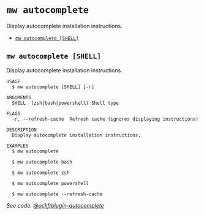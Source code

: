 `mw autocomplete`
=================

Display autocomplete installation instructions.

* [`mw autocomplete [SHELL]`](#mw-autocomplete-shell)

## `mw autocomplete [SHELL]`

Display autocomplete installation instructions.

```
USAGE
  $ mw autocomplete [SHELL] [-r]

ARGUMENTS
  SHELL  (zsh|bash|powershell) Shell type

FLAGS
  -r, --refresh-cache  Refresh cache (ignores displaying instructions)

DESCRIPTION
  Display autocomplete installation instructions.

EXAMPLES
  $ mw autocomplete

  $ mw autocomplete bash

  $ mw autocomplete zsh

  $ mw autocomplete powershell

  $ mw autocomplete --refresh-cache
```

_See code: [@oclif/plugin-autocomplete](https://github.com/oclif/plugin-autocomplete/blob/v3.2.26/src/commands/autocomplete/index.ts)_
